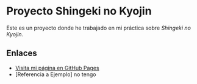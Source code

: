 # Proyecto Shingeki no Kyojin

Este es un proyecto donde he trabajado en mi práctica sobre *Shingeki no Kyojin*.

## Enlaces

- [Visita mi página en GitHub Pages](https://iliusi21.github.io/Shingeki-bo-kyojin/)
- [Referencia a Ejemplo] no tengo 
